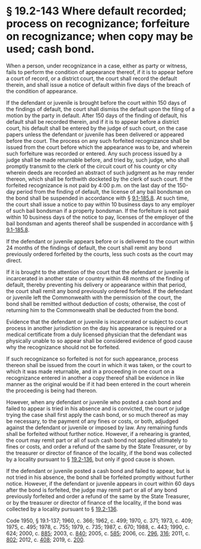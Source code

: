 # § 19.2-143 Where default recorded; process on recognizance; forfeiture on recognizance; when copy may be used; cash bond.

<p>When a person, under recognizance in a case, either as party or witness, fails to perform the condition of appearance thereof, if it is to appear before a court of record, or a district court, the court shall record the default therein, and shall issue a notice of default within five days of the breach of the condition of appearance.</p><p>If the defendant or juvenile is brought before the court within 150 days of the findings of default, the court shall dismiss the default upon the filing of a motion by the party in default. After 150 days of the finding of default, his default shall be recorded therein, and if it is to appear before a district court, his default shall be entered by the judge of such court, on the case papers unless the defendant or juvenile has been delivered or appeared before the court. The process on any such forfeited recognizance shall be issued from the court before which the appearance was to be, and wherein such forfeiture was recorded or entered. Any such process issued by a judge shall be made returnable before, and tried by, such judge, who shall promptly transmit to the clerk of the circuit court of his county or city wherein deeds are recorded an abstract of such judgment as he may render thereon, which shall be forthwith docketed by the clerk of such court. If the forfeited recognizance is not paid by 4:00 p.m. on the last day of the 150-day period from the finding of default, the license of any bail bondsman on the bond shall be suspended in accordance with § <a href='/vacode/9.1-185.8/'>9.1-185.8</a>. At such time, the court shall issue a notice to pay within 10 business days to any employer of such bail bondsman if a property bondsman. If the forfeiture is not paid within 10 business days of the notice to pay, licenses of the employer of the bail bondsman and agents thereof shall be suspended in accordance with § <a href='/vacode/9.1-185.8/'>9.1-185.8</a>.</p><p>If the defendant or juvenile appears before or is delivered to the court within 24 months of the findings of default, the court shall remit any bond previously ordered forfeited by the courts, less such costs as the court may direct.</p><p>If it is brought to the attention of the court that the defendant or juvenile is incarcerated in another state or country within 48 months of the finding of default, thereby preventing his delivery or appearance within that period, the court shall remit any bond previously ordered forfeited. If the defendant or juvenile left the Commonwealth with the permission of the court, the bond shall be remitted without deduction of costs; otherwise, the cost of returning him to the Commonwealth shall be deducted from the bond.</p><p>Evidence that the defendant or juvenile is incarcerated or subject to court process in another jurisdiction on the day his appearance is required or a medical certificate from a duly licensed physician that the defendant was physically unable to so appear shall be considered evidence of good cause why the recognizance should not be forfeited.</p><p>If such recognizance so forfeited is not for such appearance, process thereon shall be issued from the court in which it was taken, or the court to which it was made returnable, and in a proceeding in one court on a recognizance entered in another a copy thereof shall be evidence in like manner as the original would be if it had been entered in the court wherein the proceeding is being had thereon.</p><p>However, when any defendant or juvenile who posted a cash bond and failed to appear is tried in his absence and is convicted, the court or judge trying the case shall first apply the cash bond, or so much thereof as may be necessary, to the payment of any fines or costs, or both, adjudged against the defendant or juvenile or imposed by law. Any remaining funds shall be forfeited without further notice. However, if a rehearing is granted, the court may remit part or all of such cash bond not applied ultimately to fines or costs, and order a refund of the same by the State Treasurer, or by the treasurer or director of finance of the locality, if the bond was collected by a locality pursuant to § <a href='/vacode/19.2-136/'>19.2-136</a>, but only if good cause is shown.</p><p>If the defendant or juvenile posted a cash bond and failed to appear, but is not tried in his absence, the bond shall be forfeited promptly without further notice. However, if the defendant or juvenile appears in court within 60 days after the bond is forfeited, the judge may remit part or all of any bond previously forfeited and order a refund of the same by the State Treasurer, or by the treasurer or director of finance of the locality, if the bond was collected by a locality pursuant to § <a href='/vacode/19.2-136/'>19.2-136</a>.</p><p>Code 1950, § 19.1-137; 1960, c. 366; 1962, c. 499; 1970, c. 371; 1973, c. 409; 1975, c. 495; 1978, c. 755; 1979, c. 735; 1987, c. 670; 1988, c. 443; 1990, c. 624; 2000, c. <a href='http://lis.virginia.gov/cgi-bin/legp604.exe?001+ful+CHAP0885'>885</a>; 2003, c. <a href='http://lis.virginia.gov/cgi-bin/legp604.exe?031+ful+CHAP0840'>840</a>; 2005, c. <a href='http://lis.virginia.gov/cgi-bin/legp604.exe?051+ful+CHAP0585'>585</a>; 2006, cc. <a href='http://lis.virginia.gov/cgi-bin/legp604.exe?061+ful+CHAP0296'>296</a>, <a href='http://lis.virginia.gov/cgi-bin/legp604.exe?061+ful+CHAP0316'>316</a>; 2011, c. <a href='http://lis.virginia.gov/cgi-bin/legp604.exe?111+ful+CHAP0802'>802</a>; 2012, c. <a href='http://lis.virginia.gov/cgi-bin/legp604.exe?121+ful+CHAP0408'>408</a>; 2019, c. <a href='http://lis.virginia.gov/cgi-bin/legp604.exe?191+ful+CHAP0200'>200</a>.</p>